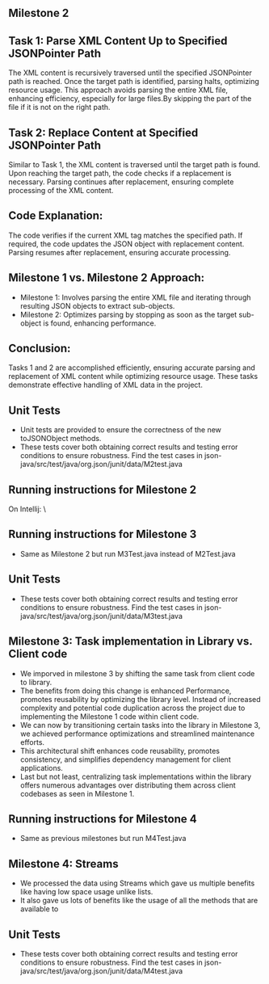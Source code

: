 ## Milestone 2

## Task 1: Parse XML Content Up to Specified JSONPointer Path
The XML content is recursively traversed until the specified JSONPointer path is reached. Once the target path is identified, parsing halts, optimizing resource usage. This approach avoids parsing the entire XML file, enhancing efficiency, especially for large files.By skipping the part of the file if it is not on the right path.

## Task 2: Replace Content at Specified JSONPointer Path
Similar to Task 1, the XML content is traversed until the target path is found.
Upon reaching the target path, the code checks if a replacement is necessary.
Parsing continues after replacement, ensuring complete processing of the XML content.

## Code Explanation:
The code verifies if the current XML tag matches the specified path.
If required, the code updates the JSON object with replacement content.
Parsing resumes after replacement, ensuring accurate processing.

## Milestone 1 vs. Milestone 2 Approach:
- Milestone 1: Involves parsing the entire XML file and iterating through resulting JSON objects to extract sub-objects.
- Milestone 2: Optimizes parsing by stopping as soon as the target sub-object is found, enhancing performance.

## Conclusion:
Tasks 1 and 2 are accomplished efficiently, ensuring accurate parsing and replacement of XML content while optimizing resource usage. These tasks demonstrate effective handling of XML data in the project.

## Unit Tests
- Unit tests are provided to ensure the correctness of the new toJSONObject methods.
- These tests cover both obtaining correct results and testing error conditions to ensure robustness. Find the test cases in json-java/src/test/java/org.json/junit/data/M2test.java

## Running instructions for Milestone 2
On Intellij: \

## Running instructions for Milestone 3
- Same as Milestone 2 but run M3Test.java instead of M2Test.java

## Unit Tests
- These tests cover both obtaining correct results and testing error conditions to ensure robustness. Find the test cases in json-java/src/test/java/org.json/junit/data/M3test.java

## Milestone 3: Task implementation in Library vs. Client code
- We imporved in milestone 3 by shifting the same task from client code to library.
- The benefits from doing this change is enhanced Performance, promotes reusability by optimizing the library level. Instead of increased complexity and potential code duplication across the project due to implementing the Milestone 1 code within client code.
- We can now by transitioning certain tasks into the library in Milestone 3, we achieved performance optimizations and streamlined maintenance efforts.
- This architectural shift enhances code reusability, promotes consistency, and simplifies dependency management for client applications.
- Last but not least, centralizing task implementations within the library offers numerous advantages over distributing them across client codebases as seen in Milestone 1.

## Running instructions for Milestone 4
- Same as previous milestones but run M4Test.java

## Milestone 4: Streams
- We processed the data using Streams which gave us multiple benefits like having low space usage unlike lists.
- It also gave us lots of benefits like the usage of all the methods that are available to

## Unit Tests
- These tests cover both obtaining correct results and testing error conditions to ensure robustness. Find the test cases in json-java/src/test/java/org.json/junit/data/M4test.java